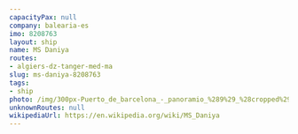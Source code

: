 ```yaml
---
capacityPax: null
company: balearia-es
imo: 8208763
layout: ship
name: MS Daniya
routes:
- algiers-dz-tanger-med-ma
slug: ms-daniya-8208763
tags:
- ship
photo: /img/300px-Puerto_de_barcelona_-_panoramio_%289%29_%28cropped%29.jpg
unknownRoutes: null
wikipediaUrl: https://en.wikipedia.org/wiki/MS_Daniya
---
```

